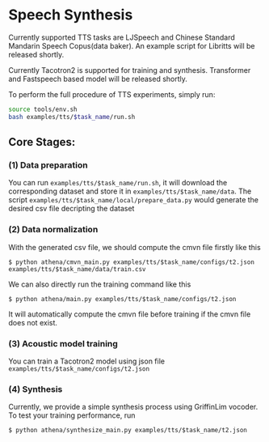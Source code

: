 # Speech Synthesis

Currently supported TTS tasks are LJSpeech and Chinese Standard Mandarin Speech Copus(data baker). An example script for Libritts will be released shortly. 

Currently Tacotron2 is supported for training and synthesis. Transformer and Fastspeech based model will be released shortly.

To perform the full procedure of TTS experiments, simply run:
```bash
source tools/env.sh
bash examples/tts/$task_name/run.sh
```

## Core Stages:

### (1) Data preparation
You can run `examples/tts/$task_name/run.sh`, it will download the corresponding dataset and store it in `examples/tts/$task_name/data`. The script `examples/tts/$task_name/local/prepare_data.py` would generate the desired csv file decripting the dataset

### (2) Data normalization
With the generated csv file, we should compute the cmvn file firstly like this 
```
$ python athena/cmvn_main.py examples/tts/$task_name/configs/t2.json examples/tts/$task_name/data/train.csv
```
We can also directly run the training command like this 
```
$ python athena/main.py examples/tts/$task_name/configs/t2.json
```
It will automatically compute the cmvn file before training if the cmvn file does not exist.

### (3) Acoustic model training
You can train a Tacotron2 model using json file `examples/tts/$task_name/configs/t2.json`

### (4) Synthesis
Currently, we provide a simple synthesis process using GriffinLim vocoder. To test your training performance, run
```
$ python athena/synthesize_main.py examples/tts/$task_name/t2.json
```

